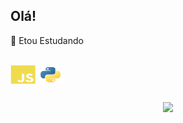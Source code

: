  ## Olá!     
🌱 Etou Estudando  
<div style="display: inline_block"><br>
  <img align="center" alt="San-Js" height="30" width="40" src="https://raw.githubusercontent.com/devicons/devicon/master/icons/javascript/javascript-plain.svg">
  <img align="center" alt="san-Python" height="30" width="40" src="https://raw.githubusercontent.com/devicons/devicon/master/icons/python/python-original.svg">
</div>

 ##
 
<div align="center">
  <a href="https://github.com/cosmogonia">
  <img height="180em" src="https://github-readme-stats.vercel.app/api?username=cosmogonia&show_icons=true&theme=aura&include_all_commits=true&count_private=true"/>
</div>
  
    

